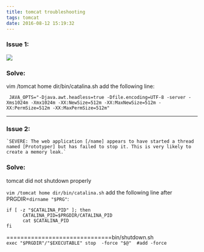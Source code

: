 ```yaml
---
title: tomcat troubleshooting
tags: tomcat
date: 2016-08-12 15:19:32
---
```


### Issue 1: ###
   ![](http://obsavus1p.bkt.clouddn.com/outmemoryissue.PNG)
### Solve: ###
vim /tomcat home dir/bin/catalina.sh
add the following line:

   ` JAVA_OPTS="-Djava.awt.headless=true -Dfile.encoding=UTF-8 -server -Xms1024m -Xmx1024m -XX:NewSize=512m -XX:MaxNewSize=512m -XX:PermSize=512m -XX:MaxPermSize=512m"`
  

----------
  
### Issue 2: ###
    `SEVERE: The web application [/name] appears to have started a thread named [Prototyper] but has failed to stop it. This is very likely to create a memory leak.`
    
### Solve: ###
tomcat did not shutdown properly

`vim /tomcat home dir/bin/catalina.sh`
add the following line after PRGDIR=`dirname "$PRG"`:
```
if [ -z "$CATALINA_PID" ]; then
      CATALINA_PID=$PRGDIR/CATALINA_PID
      cat $CATALINA_PID
fi
```
==============================bin/shutdown.sh   
`exec "$PRGDIR"/"$EXECUTABLE" stop  -force "$@"  #add -force `
